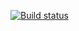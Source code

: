 [![Build status](https://ci.appveyor.com/api/projects/status/j37fjdogfsml5yi5/branch/main?svg=true)](https://ci.appveyor.com/project/SemNik88/autotest-sel2-2/branch/main)
